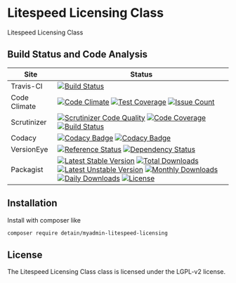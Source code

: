 # Litespeed Licensing Class

Litespeed Licensing Class

## Build Status and Code Analysis

Site          | Status
--------------|---------------------------
Travis-CI     | [![Build Status](https://travis-ci.org/detain/myadmin-litespeed-licensing.svg?branch=master)](https://travis-ci.org/detain/myadmin-litespeed-licensing)
Code Climate  | [![Code Climate](https://codeclimate.com/github/detain/myadmin-litespeed-licensing/badges/gpa.svg)](https://codeclimate.com/github/detain/myadmin-litespeed-licensing) [![Test Coverage](https://codeclimate.com/github/detain/myadmin-litespeed-licensing/badges/coverage.svg)](https://codeclimate.com/github/detain/myadmin-litespeed-licensing/coverage) [![Issue Count](https://codeclimate.com/github/detain/myadmin-litespeed-licensing/badges/issue_count.svg)](https://codeclimate.com/github/detain/myadmin-litespeed-licensing)
Scrutinizer   | [![Scrutinizer Code Quality](https://scrutinizer-ci.com/g/detain/myadmin-litespeed-licensing/badges/quality-score.png?b=master)](https://scrutinizer-ci.com/g/detain/myadmin-litespeed-licensing/?branch=master) [![Code Coverage](https://scrutinizer-ci.com/g/detain/myadmin-litespeed-licensing/badges/coverage.png?b=master)](https://scrutinizer-ci.com/g/detain/myadmin-litespeed-licensing/?branch=master) [![Build Status](https://scrutinizer-ci.com/g/detain/myadmin-litespeed-licensing/badges/build.png?b=master)](https://scrutinizer-ci.com/g/detain/myadmin-litespeed-licensing/build-status/master)
Codacy        | [![Codacy Badge](https://api.codacy.com/project/badge/Grade/226251fc068f4fd5b4b4ef9a40011d06)](https://www.codacy.com/app/detain/myadmin-litespeed-licensing) [![Codacy Badge](https://api.codacy.com/project/badge/Coverage/25fa74eb74c947bf969602fcfe87e349)](https://www.codacy.com/app/detain/myadmin-litespeed-licensing?utm_source=github.com&utm_medium=referral&utm_content=detain/myadmin-litespeed-licensing&utm_campaign=Badge_Coverage)
VersionEye    | [![Reference Status](https://www.versioneye.com/php/detain:myadmin-litespeed-licensing/reference_badge.svg?style=flat)](https://www.versioneye.com/php/detain:myadmin-litespeed-licensing/references) [![Dependency Status](https://www.versioneye.com/user/projects/592f7318bafc5500414dfd2a/badge.svg?style=flat-square)](https://www.versioneye.com/user/projects/592f7318bafc5500414dfd2a)
Packagist     | [![Latest Stable Version](https://poser.pugx.org/detain/myadmin-litespeed-licensing/version)](https://packagist.org/packages/detain/myadmin-litespeed-licensing) [![Total Downloads](https://poser.pugx.org/detain/myadmin-litespeed-licensing/downloads)](https://packagist.org/packages/detain/myadmin-litespeed-licensing) [![Latest Unstable Version](https://poser.pugx.org/detain/myadmin-litespeed-licensing/v/unstable)](//packagist.org/packages/detain/myadmin-litespeed-licensing) [![Monthly Downloads](https://poser.pugx.org/detain/myadmin-litespeed-licensing/d/monthly)](https://packagist.org/packages/detain/myadmin-litespeed-licensing) [![Daily Downloads](https://poser.pugx.org/detain/myadmin-litespeed-licensing/d/daily)](https://packagist.org/packages/detain/myadmin-litespeed-licensing) [![License](https://poser.pugx.org/detain/myadmin-litespeed-licensing/license)](https://packagist.org/packages/detain/myadmin-litespeed-licensing)


## Installation

Install with composer like

```sh
composer require detain/myadmin-litespeed-licensing
```

## License

The Litespeed Licensing Class class is licensed under the LGPL-v2 license.

